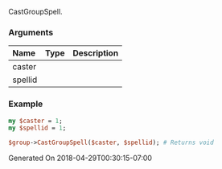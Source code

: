 CastGroupSpell.
### Arguments
**Name**|**Type**|**Description**
:---|:---|:---
caster||
spellid||

### Example

```perl
my $caster = 1;
my $spellid = 1;

$group->CastGroupSpell($caster, $spellid); # Returns void
```


Generated On 2018-04-29T00:30:15-07:00